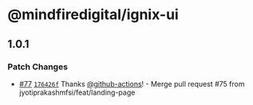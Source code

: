 # @mindfiredigital/ignix-ui

## 1.0.1

### Patch Changes

- [#77](https://github.com/mindfiredigital/ignix-ui/pull/77) [`176426f`](https://github.com/mindfiredigital/ignix-ui/commit/176426ff27c47acc5f20cbab10040bd45be31903) Thanks [@github-actions](https://github.com/apps/github-actions)! - Merge pull request #75 from jyotiprakashmfsi/feat/landing-page
